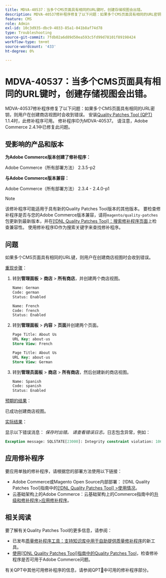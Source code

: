 ```yaml
---
title: MDVA-40537：当多个CMS页面具有相同的URL键时，创建存储视图会出错。
description: MDVA-40537修补程序修复了以下问题：如果多个CMS页面具有相同的URL密钥，则用户在创建商店视图时会收到错误。 安装[Quality Patches Tool (QPT)](https://experienceleague.adobe.com/en/docs/commerce-operations/tools/quality-patches-tool/quality-patches-tool-to-self-serve-quality-patches) 1.1.4后，即可使用此修补程序。 修补程序ID为MDVA-40537。 请注意，Adobe Commerce 2.4.1中已修复此问题。
feature: CMS
role: Admin
exl-id: 10c3d935-dbc9-4033-85a1-041b8af74d78
type: Troubleshooting
source-git-commit: 7fdb02a6d89d50ea593c5fd99d78101f89198424
workflow-type: tm+mt
source-wordcount: '433'
ht-degree: 0%

---
```


# MDVA-40537：当多个CMS页面具有相同的URL键时，创建存储视图会出错。

MDVA-40537修补程序修复了以下问题：如果多个CMS页面具有相同的URL密钥，则用户在创建商店视图时会收到错误。 安装[Quality Patches Tool (QPT)](https://experienceleague.adobe.com/en/docs/commerce-operations/tools/quality-patches-tool/quality-patches-tool-to-self-serve-quality-patches) 1.1.4时，此修补程序可用。 修补程序ID为MDVA-40537。 请注意，Adobe Commerce 2.4.1中已修复此问题。

## 受影响的产品和版本

**为Adobe Commerce版本创建了修补程序：**

Adobe Commerce（所有部署方法） 2.3.5-p2

**与Adobe Commerce版本兼容：**

Adobe Commerce（所有部署方法） 2.3.4 - 2.4.0-p1

>[!NOTE]
>
>该修补程序可能适用于具有新的Quality Patches Tool版本的其他版本。 要检查修补程序是否与您的Adobe Commerce版本兼容，请将`magento/quality-patches`包更新到最新版本，并在[[!DNL Quality Patches Tool]：搜索修补程序页面](https://experienceleague.adobe.com/en/docs/commerce-operations/tools/quality-patches-tool/quality-patches-tool-to-self-serve-quality-patches)上检查兼容性。 使用修补程序ID作为搜索关键字来查找修补程序。


## 问题

如果多个CMS页面具有相同的URL键，则用户在创建商店视图时会收到错误。

<u>重现步骤</u>：

1. 转到&#x200B;**管理面板** > **商店** > **所有商店**，并创建两个商店视图。

   ```sql
   Name: German
   Code: german
   Status: Enabled
   ```

   ```sql
   Name: French
   Code: french
   Status: Enabled
   ```

1. 转到&#x200B;**管理面板** > **内容** > **页面**&#x200B;并创建两个页面。

   ```sql
   Page Title: About Us
   URL Key: about-us
   Store View: French
   ```

   ```sql
   Page Title: About Us
   URL Key: about-us
   Store View: German
   ```

1. 转到&#x200B;**管理员面板** > **商店** > **所有商店**，然后创建新的商店视图。

   ```sql
   Name: Spanish
   Code: spanish
   Status: Enabled
   ```

<u>预期的结果</u>：

已成功创建商店视图。

<u>实际结果</u>：

显示以下错误消息： *保存时出错。 请查看错误日志。*&#x200B;日志包含异常，例如：

```sql
Exception message: SQLSTATE[23000]: Integrity constraint violation: 1062 Duplicate entry 'about-us-4' for key 'URL_REWRITE_REQUEST_PATH_STORE_ID', query was: INSERT  INTO }}url_rewrite{{ (}}redirect_type{{,}}is_autogenerated{{,}}metadata{{,}}description{{,}}store_id{{,}}entity_type{{,}}entity_id{{,}}request_path{{,}}target_path{{) VALUES (?, ?, ?, ?, ?, ?, ?, ?, ?), (?, ?, ?, ?, ?, ?, ?, ?, ?), (?, ?, ?, ?, ?, ?, ?, ?, ?), (?, ?, ?, ?, ?, ?, ?, ?, ?), (?, ?, ?, ?, ?, ?, ?, ?, ?), (?, ?, ?, ?, ?, ?, ?, ?, ?)
```

## 应用修补程序

要应用单独的修补程序，请根据您的部署方法使用以下链接：

* Adobe Commerce或Magento Open Source内部部署： [!DNL Quality Patches Tool]指南中的[[!DNL Quality Patches Tool] >使用情况](/help/tools/quality-patches-tool/usage.md)。
* 云基础架构上的Adobe Commerce：云基础架构上的Commerce指南中的[升级和修补程序>应用修补程序](https://experienceleague.adobe.com/docs/commerce-cloud-service/user-guide/develop/upgrade/apply-patches.html)。

## 相关阅读

要了解有关Quality Patches Tool的更多信息，请参阅：

* 已发布[质量修补程序工具：支持知识库中用于自助提供质量修补程序](https://experienceleague.adobe.com/en/docs/commerce-operations/tools/quality-patches-tool/quality-patches-tool-to-self-serve-quality-patches)的新工具。
* [使用[!DNL Quality Patches Tool]指南中的Quality Patches Tool](/help/tools/quality-patches-tool/patches-available-in-qpt/check-patch-for-magento-issue-with-magento-quality-patches.md)，检查修补程序是否可用于Adobe Commerce问题。

有关QPT中其他可用修补程序的信息，请参阅QPT[&#128279;](https://experienceleague.adobe.com/tools/commerce-quality-patches/index.html)中可用的修补程序部分。
